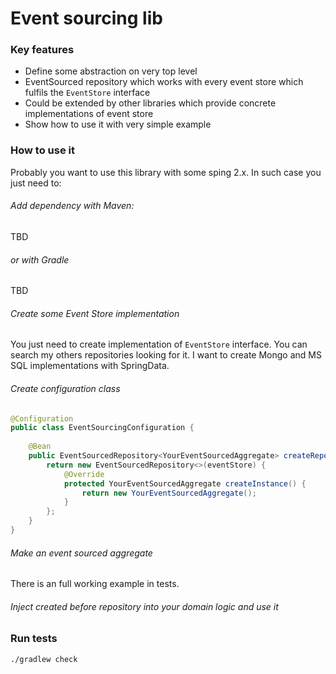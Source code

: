 # Event sourcing lib

### Key features
- Define some abstraction on very top level
- EventSourced repository which works with every event store which fulfils the `EventStore` interface
- Could be extended by other libraries which provide concrete implementations of event store
- Show how to use it with very simple example

### How to use it
Probably you want to use this library with some sping 2.x. In such case you just need to: 

###### Add dependency with Maven:

TBD

###### or with Gradle

TBD

###### Create some Event Store implementation

You just need to create implementation of `EventStore` interface. You can search my others repositories looking for 
it. I want to create Mongo and MS SQL implementations with SpringData.


###### Create configuration class

```java
@Configuration
public class EventSourcingConfiguration {
    
    @Bean
    public EventSourcedRepository<YourEventSourcedAggregate> createRepository(EventStore eventStore) {
        return new EventSourcedRepository<>(eventStore) {
            @Override
            protected YourEventSourcedAggregate createInstance() {
                return new YourEventSourcedAggregate();
            }
        };
    }
}
```


###### Make an event sourced aggregate

There is an full working example in tests.

###### Inject created before repository into your domain logic and use it


### Run tests

```bash
./gradlew check
```